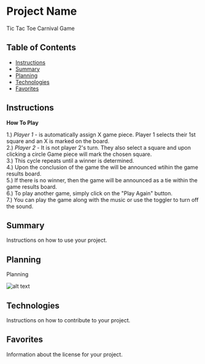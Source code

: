 # Project Name

Tic Tac Toe Carnival Game

## Table of Contents

- [Instructions](#instructions)
- [Summary](#summary)
- [Planning](#planning)
- [Technologies](#technologies)
- [Favorites](#favorites)


## Instructions

<b>How To Play </b>

1.) <em>Player 1 </em> - is automatically assign X game piece.  Player 1 selects their 1st square 
and an X is marked on the board.<br>
2.) <em>Player 2 </em> - It is not player 2's turn.  They also select a square and upon clicking a circle 
Game piece will mark the chosen square.<br>
3.) This cycle repeats until a winner is determined.<br>
4.) Upon the conclusion of the game the will be announced wtihin the game results board.<br>
5.) If there is no winner, then the game will be announced as a tie within the game results board.<br>
6.) To play another game, simply click on the "Play Again" button.<br>
7.) You can play the game along with the music or use the toggler to turn off the sound.<br>

## Summary

Instructions on how to use your project.

## Planning

Planning

![alt text](image_url)

## Technologies

Instructions on how to contribute to your project.

## Favorites

Information about the license for your project.

